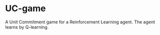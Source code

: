 # UC-game
A Unit Commitment game for a Reinforcement Learning agent. The agent learns by Q-learning. 
